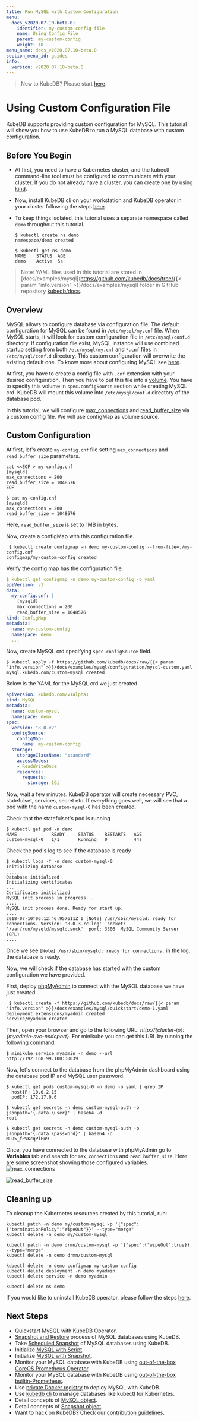 ```yaml
---
title: Run MySQL with Custom Configuration
menu:
  docs_v2020.07.10-beta.0:
    identifier: my-custom-config-file
    name: Using Config File
    parent: my-custom-config
    weight: 10
menu_name: docs_v2020.07.10-beta.0
section_menu_id: guides
info:
  version: v2020.07.10-beta.0
---
```


> New to KubeDB? Please start [here](/docs/v2020.07.10-beta.0/concepts/README).

# Using Custom Configuration File

KubeDB supports providing custom configuration for MySQL. This tutorial will show you how to use KubeDB to run a MySQL database with custom configuration.

## Before You Begin

- At first, you need to have a Kubernetes cluster, and the kubectl command-line tool must be configured to communicate with your cluster. If you do not already have a cluster, you can create one by using [kind](https://kind.sigs.k8s.io/docs/user/quick-start/).

- Now, install KubeDB cli on your workstation and KubeDB operator in your cluster following the steps [here](/docs/v2020.07.10-beta.0/setup/README).

- To keep things isolated, this tutorial uses a separate namespace called `demo` throughout this tutorial.

  ```console
  $ kubectl create ns demo
  namespace/demo created
  
  $ kubectl get ns demo
  NAME    STATUS  AGE
  demo    Active  5s
  ```

> Note: YAML files used in this tutorial are stored in [docs/examples/mysql](https://github.com/kubedb/docs/tree/{{< param "info.version" >}}/docs/examples/mysql) folder in GitHub repository [kubedb/docs](https://github.com/kubedb/docs).

## Overview

MySQL allows to configure database via configuration file. The default configuration for MySQL can be found in `/etc/mysql/my.cnf` file. When MySQL starts, it will look for custom configuration file in `/etc/mysql/conf.d` directory. If configuration file exist, MySQL instance will use combined startup setting from both `/etc/mysql/my.cnf` and `*.cnf` files in `/etc/mysql/conf.d` directory. This custom configuration will overwrite the existing default one. To know more about configuring MySQL see [here](https://dev.mysql.com/doc/refman/8.0/en/server-configuration.html).

At first, you have to create a config file with `.cnf` extension with your desired configuration. Then you have to put this file into a [volume](https://kubernetes.io/docs/concepts/storage/volumes/). You have to specify this volume  in `spec.configSource` section while creating MySQL crd. KubeDB will mount this volume into `/etc/mysql/conf.d` directory of the database pod.

In this tutorial, we will configure [max_connections](https://dev.mysql.com/doc/refman/8.0/en/server-system-variables.html#sysvar_max_connections) and [read_buffer_size](https://dev.mysql.com/doc/refman/8.0/en/server-system-variables.html#sysvar_read_buffer_size) via a custom config file. We will use configMap as volume source.

## Custom Configuration

At first, let's create `my-config.cnf` file setting `max_connections` and `read_buffer_size` parameters.

```console
cat <<EOF > my-config.cnf
[mysqld]
max_connections = 200
read_buffer_size = 1048576
EOF

$ cat my-config.cnf
[mysqld]
max_connections = 200
read_buffer_size = 1048576
```

Here, `read_buffer_size` is set to 1MB in bytes.

Now, create a configMap with this configuration file.

```console
 $ kubectl create configmap -n demo my-custom-config --from-file=./my-config.cnf
configmap/my-custom-config created
```

Verify the config map has the configuration file.

```yaml
$ kubectl get configmap -n demo my-custom-config -o yaml
apiVersion: v1
data:
  my-config.cnf: |
    [mysqld]
    max_connections = 200
    read_buffer_size = 1048576
kind: ConfigMap
metadata:
  name: my-custom-config
  namespace: demo
  ...
```

Now, create MySQL crd specifying `spec.configSource` field.

```console
$ kubectl apply -f https://github.com/kubedb/docs/raw/{{< param "info.version" >}}/docs/examples/mysql/configuration/mysql-custom.yaml
mysql.kubedb.com/custom-mysql created
```

Below is the YAML for the MySQL crd we just created.

```yaml
apiVersion: kubedb.com/v1alpha1
kind: MySQL
metadata:
  name: custom-mysql
  namespace: demo
spec:
  version: "8.0-v2"
  configSource:
    configMap:
      name: my-custom-config
  storage:
    storageClassName: "standard"
    accessModes:
    - ReadWriteOnce
    resources:
      requests:
        storage: 1Gi
```

Now, wait a few minutes. KubeDB operator will create necessary PVC, statefulset, services, secret etc. If everything goes well, we will see that a pod with the name `custom-mysql-0` has been created.

Check that the statefulset's pod is running

```console
$ kubectl get pod -n demo
NAME             READY     STATUS    RESTARTS   AGE
custom-mysql-0   1/1       Running   0          44s
```

Check the pod's log to see if the database is ready

```console
$ kubectl logs -f -n demo custom-mysql-0
Initializing database
.....
Database initialized
Initializing certificates
...
Certificates initialized
MySQL init process in progress...
....
MySQL init process done. Ready for start up.
....
2018-07-10T06:12:46.957611Z 0 [Note] /usr/sbin/mysqld: ready for connections. Version: '8.0.3-rc-log'  socket: '/var/run/mysqld/mysqld.sock'  port: 3306  MySQL Community Server (GPL)
....
```

Once we see `[Note] /usr/sbin/mysqld: ready for connections.` in the log, the database is ready.

Now, we will check if the database has started with the custom configuration we have provided.

First, deploy [phpMyAdmin](https://hub.docker.com/r/phpmyadmin/phpmyadmin/) to connect with the MySQL database we have just created.

```console
 $ kubectl create -f https://github.com/kubedb/docs/raw/{{< param "info.version" >}}/docs/examples/mysql/quickstart/demo-1.yaml
deployment.extensions/myadmin created
service/myadmin created
```

Then, open your browser and go to the following URL: _http://{cluster-ip}:{myadmin-svc-nodeport}_. For minikube you can get this URL by running the following command:

```console
$ minikube service myadmin -n demo --url
http://192.168.99.100:30039
```

Now, let's connect to the database from the phpMyAdmin dashboard using the database pod IP and MySQL user password.

```console
$ kubectl get pods custom-mysql-0 -n demo -o yaml | grep IP
  hostIP: 10.0.2.15
  podIP: 172.17.0.6

$ kubectl get secrets -n demo custom-mysql-auth -o jsonpath='{.data.\user}' | base64 -d
root

$ kubectl get secrets -n demo custom-mysql-auth -o jsonpath='{.data.\password}' | base64 -d
MLO5_fPVKcqPiEu9
```

Once, you have connected to the database with phpMyAdmin go to **Variables** tab and search for `max_connections` and `read_buffer_size`. Here are some screenshot showing those configured variables.
![max_connections](/docs/v2020.07.10-beta.0/images/mysql/max_connection.png)

![read_buffer_size](/docs/v2020.07.10-beta.0/images/mysql/read_buffer_size.png)

## Cleaning up

To cleanup the Kubernetes resources created by this tutorial, run:

```console
kubectl patch -n demo my/custom-mysql -p '{"spec":{"terminationPolicy":"WipeOut"}}' --type="merge"
kubectl delete -n demo my/custom-mysql

kubectl patch -n demo drmn/custom-mysql -p '{"spec":{"wipeOut":true}}' --type="merge"
kubectl delete -n demo drmn/custom-mysql

kubectl delete -n demo configmap my-custom-config
kubectl delete deployment -n demo myadmin
kubectl delete service -n demo myadmin

kubectl delete ns demo
```

If you would like to uninstall KubeDB operator, please follow the steps [here](/docs/v2020.07.10-beta.0/setup/operator/uninstall).

## Next Steps

- [Quickstart MySQL](/docs/v2020.07.10-beta.0/guides/mysql/quickstart/quickstart) with KubeDB Operator.
- [Snapshot and Restore](/docs/v2020.07.10-beta.0/guides/mysql/snapshot/backup-and-restore) process of MySQL databases using KubeDB.
- Take [Scheduled Snapshot](/docs/v2020.07.10-beta.0/guides/mysql/snapshot/scheduled-backup) of MySQL databases using KubeDB.
- Initialize [MySQL with Script](/docs/v2020.07.10-beta.0/guides/mysql/initialization/using-script).
- Initialize [MySQL with Snapshot](/docs/v2020.07.10-beta.0/guides/mysql/initialization/using-snapshot).
- Monitor your MySQL database with KubeDB using [out-of-the-box CoreOS Prometheus Operator](/docs/v2020.07.10-beta.0/guides/mysql/monitoring/using-coreos-prometheus-operator).
- Monitor your MySQL database with KubeDB using [out-of-the-box builtin-Prometheus](/docs/v2020.07.10-beta.0/guides/mysql/monitoring/using-builtin-prometheus).
- Use [private Docker registry](/docs/v2020.07.10-beta.0/guides/mysql/private-registry/using-private-registry) to deploy MySQL with KubeDB.
- Use [kubedb cli](/docs/v2020.07.10-beta.0/guides/mysql/cli/cli) to manage databases like kubectl for Kubernetes.
- Detail concepts of [MySQL object](/docs/v2020.07.10-beta.0/concepts/databases/mysql).
- Detail concepts of [Snapshot object](/docs/v2020.07.10-beta.0/concepts/snapshot).
- Want to hack on KubeDB? Check our [contribution guidelines](/docs/v2020.07.10-beta.0/CONTRIBUTING).

